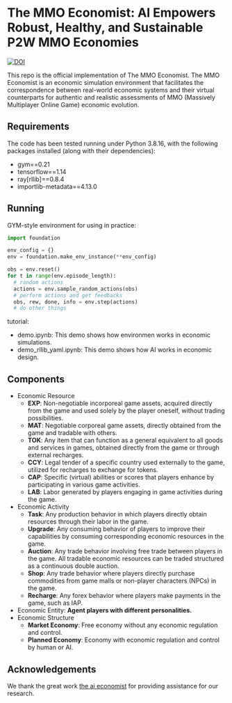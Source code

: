 # The MMO Economist: AI Empowers Robust, Healthy, and Sustainable P2W MMO Economies
[![DOI](https://zenodo.org/badge/679947564.svg)](https://zenodo.org/doi/10.5281/zenodo.10795719)

This repo is the official implementation of The MMO Economist. 
The MMO Economist is an economic simulation environment that facilitates the correspondence between real-world economic systems and their virtual counterparts for authentic and realistic assessments of MMO (Massively Multiplayer Online Game) economic evolution.

## Requirements
The code has been tested running under Python 3.8.16, with the following packages installed (along with their dependencies):
- gym==0.21
- tensorflow==1.14
- ray[rllib]==0.8.4
- importlib-metadata==4.13.0

## Running
GYM-style environment for using in practice:
```python
import foundation

env_config = {}
env = foundation.make_env_instance(**env_config)

obs = env.reset()
for t in range(env.episode_length):
  # random actions
  actions = env.sample_random_actions(obs)
  # perform actions and get feedbacks
  obs, rew, done, info = env.step(actions)
  # do other things

```
tutorial:
- demo.ipynb: This demo shows how environmen works in economic simulations.
- demo_rllib_yaml.ipynb: This demo shows how AI works in economic design.

## Components
- Economic Resource
  - **EXP**: Non-negotiable incorporeal game assets, acquired directly from the game and used solely by the player oneself, without trading possibilities.
  - **MAT**: Negotiable corporeal game assets, directly obtained from the game and tradable with others.
  - **TOK**: Any item that can function as a general equivalent to all goods and services in games, obtained directly from the game or through external recharges.
  - **CCY**: Legal tender of a specific country used externally to the game, utilized for recharges to exchange for tokens.
  - **CAP**: Specific (virtual) abilities or scores that players enhance by participating in various game activities.
  - **LAB**: Labor generated by players engaging in game activities during the game.
- Economic Activity
  - **Task**: Any production behavior in which players directly obtain resources through their labor in the game.
  - **Upgrade**: Any consuming behavior of players to improve their capabilities by consuming corresponding economic resources in the game.
  - **Auction**: Any trade behavior involving free trade between players in the game. All tradable economic resources can be traded structured as a continuous double auction.
  - **Shop**: Any trade behavior where players directly purchase commodities from game malls or non-player characters (NPCs) in the game.
  - **Recharge**: Any forex behavior where players make payments in the game, such as IAP.
- Economic Entity: **Agent players with different personalities.**
- Economic Structure
  - **Market Economy**: Free economy without any economic regulation and control.
  - **Planned Economy**: Economy with economic regulation and control by human or AI. 

## Acknowledgements
We thank the great work [the ai economist](https://github.com/salesforce/ai-economist/tree/master) for providing assistance for our research.
